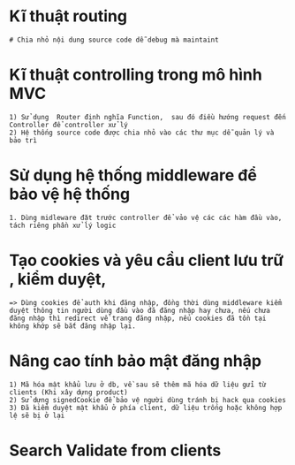 # Kĩ thuật routing
    # Chia nhỏ nội dung source code dễ debug mà maintaint
# Kĩ thuật controlling trong mô hình MVC
    1) Sử dụng  Router định nghĩa Function,  sau đó điều hướng request đến Controller để controller xử lý
    2) Hệ thống source code được chia nhỏ vào các thư mục dễ quản lý và bảo trì
# Sử dụng hệ thống middleware để  bảo vệ hệ thống
    1. Dùng midleware đặt trước controller để vảo vệ các các hàm đầu vào, tách riêng phần xử lý logic
# Tạo cookies và yêu cầu client lưu trữ , kiểm duyệt,
    => Dùng cookies để auth khi đăng nhập, đồng thời dùng middleware kiểm duyệt thông tin người dùng đầu vào đã đăng nhập hay chưa, nếu chưa đăng nhập thì redirect về trang đăng nhập, nếu cookies đã tồn tại không khớp sẽ bắt đăng nhập lại.
# Nâng cao tính bảo mật đăng nhập
    1) Mã hóa mật khẩu lưu ở db, về sau sẽ thêm mã hóa dữ liệu gửi từ clients (Khi xây dựng product)
    2) Sử dựng signedCookie để bảo vệ người dùng tránh bị hack qua cookies
    3) Đã kiểm duyệt mật khẩu ở phía client, dữ liệu trống hoặc không hợp lệ sẽ bị ở lại
# Search Validate from clients
<!-- # Issue :
    1) Chưa kiểm duyệt mật khẩu đầu vào ở client
    2) Dữ liệu mẫu gửi qua lại đang ở dạng text có thể đọc được, sẽ hoàn thiện trong bài sau -->
